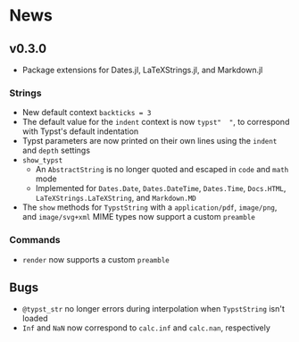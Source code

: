 
# News

## v0.3.0

- Package extensions for Dates.jl, LaTeXStrings.jl, and Markdown.jl

### Strings

- New default context `backticks = 3`
- The default value for the `indent` context is now `typst"  "`, to correspond with Typst's default indentation
- Typst parameters are now printed on their own lines using the `indent` and `depth` settings
- `show_typst`
    - An `AbstractString` is no longer quoted and escaped in `code` and `math` mode
    - Implemented for `Dates.Date`, `Dates.DateTime`, `Dates.Time`, `Docs.HTML`, `LaTeXStrings.LaTeXString`, and `Markdown.MD`
- The `show` methods for `TypstString` with a `application/pdf`, `image/png`, and `image/svg+xml` MIME types now support a custom `preamble`

### Commands

- `render` now supports a custom `preamble`

## Bugs

- `@typst_str` no longer errors during interpolation when `TypstString` isn't loaded
- `Inf` and `NaN` now correspond to `calc.inf` and `calc.nan`, respectively
